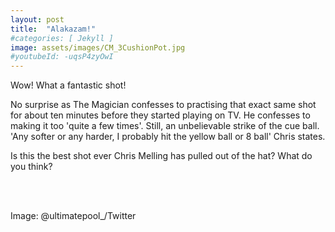 ```yaml
---
layout: post
title:  "Alakazam!"
#categories: [ Jekyll ]
image: assets/images/CM_3CushionPot.jpg
#youtubeId: -uqsP4zyOwI
---
```


Wow!  What a fantastic shot!<br>
  
No surprise as The Magician confesses to practising that exact same shot for about ten minutes before they started playing on TV.  He confesses to making it too 'quite a few times'.
Still, an unbelievable strike of the cue ball.  'Any softer or any harder, I probably hit the yellow ball or 8 ball' Chris states.<br>

<p>Is this the best shot ever Chris Melling has pulled out of the hat? What do you think? </p><br>

<!--<iframe width="420" height="315" src="https://www.youtube.com/embed/-uqsP4zyOwI" frameborder="0" allowfullscreen></iframe>--><br>

<!--<div style="text-align:center;">
		<iframe width="420" height="315" src="https://www.youtube.com/embed/-uqsP4zyOwI" frameborder="0" allowfullscreen></iframe>
</div>-->

<!--{% include youtubePlayer.html id=page.youtubeId %}-->

Image: @ultimatepool_/Twitter
